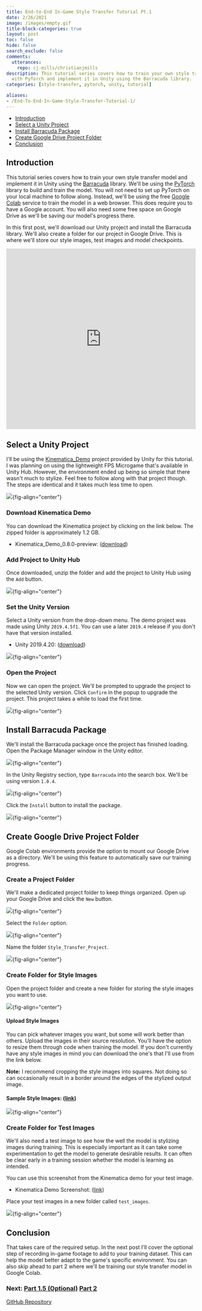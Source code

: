 ```yaml
---
title: End-to-End In-Game Style Transfer Tutorial Pt.1
date: 2/26/2021
image: /images/empty.gif
title-block-categories: true
layout: post
toc: false
hide: false
search_exclude: false
comments:
  utterances:
    repo: cj-mills/christianjmills
description: This tutorial series covers how to train your own style transfer model
  with PyTorch and implement it in Unity using the Barracuda library.
categories: [style-transfer, pytorch, unity, tutorial]

aliases:
- /End-To-End-In-Game-Style-Transfer-Tutorial-1/
---
```


* [Introduction](#introduction)
* [Select a Unity Project](#select-a-unity-project)
* [Install Barracuda Package](#install-barracuda-package)
* [Create Google Drive Project Folder](#create-google-drive-project-folder)
* [Conclusion](#conclusion)

## Introduction

This tutorial series covers how to train your own style transfer model and implement it in Unity using the [Barracuda](https://docs.unity3d.com/Packages/com.unity.barracuda@1.0/manual/index.html) library. We'll be using the [PyTorch](https://pytorch.org/) library to build and train the model. You will not need to set up PyTorch on your local machine to follow along. Instead, we'll be using the free [Google Colab](https://research.google.com/colaboratory/faq.html) service to train the model in a web browser. This does require you to have a Google account. You will also need some free space on Google Drive as we'll be saving our model's progress there.

In this first post, we'll download our Unity project and install the Barracuda library. We'll also create a folder for our project in Google Drive. This is where we'll store our style images, test images and model checkpoints.

<center>
	<iframe width=100%; height=480; src="https://www.youtube.com/embed/JhFivpJhV-Q" title="YouTube video player" frameborder="0" allow="accelerometer; autoplay; clipboard-write; encrypted-media; gyroscope; picture-in-picture" allowfullscreen></iframe>
</center>






## Select a Unity Project

I'll be using the [Kinematica_Demo](https://github.com/Unity-Technologies/Kinematica_Demo/) project provided by Unity for this tutorial. I was planning on using the lightweight FPS Microgame that's available in Unity Hub. However, the environment ended up being so simple that there wasn't much to stylize. Feel free to follow along with that project though. The steps are identical and it takes much less time to open.

![](./images/unity-hub-fps-microgame.png){fig-align="center"}

### Download Kinematica Demo

You can download the Kinematica project by clicking on the link below. The zipped folder is approximately 1.2 GB.

* Kinematica_Demo_0.8.0-preview: ([download](https://github.com/Unity-Technologies/Kinematica_Demo/releases/download/0.8.0-preview/Kinematica_Demo_0.8.0-preview.zip))

### Add Project to Unity Hub

Once downloaded, unzip the folder and add the project to Unity Hub using the `Add` button.

![](./images/unity_hub_add_project.png){fig-align="center"}

### Set the Unity Version

Select a Unity version from the drop-down menu. The demo project was made using Unity `2019.4.5f1`. You can use a later `2019.4` release if you don't have that version installed.

* Unity 2019.4.20: ([download](unityhub://2019.4.20f1/6dd1c08eedfa))

![](./images/set-unity-version.png){fig-align="center"}

### Open the Project

Now we can open the project. We'll be prompted to upgrade the project to the selected Unity version. Click `Confirm` in the popup to upgrade the project. This project takes a while to load the first time.

![](./images/upgrade-unity-version.png){fig-align="center"}

## Install Barracuda Package

We'll install the Barracuda package once the project has finished loading. Open the Package Manager window in the Unity editor.

![](./images/unity-open-package-manager.png){fig-align="center"}

 In the Unity Registry section, type `Barracuda` into the search box. We'll be using version `1.0.4`.

![](./images/barracuda_search.png){fig-align="center"}

Click the `Install` button to install the package.

![](./images/barracuda_install.png){fig-align="center"}



## Create Google Drive Project Folder

Google Colab environments provide the option to mount our Google Drive as a directory. We'll be using this feature to automatically save our training progress. 

### Create a Project Folder

We'll make a dedicated project folder to keep things organized. Open up your Google Drive and click the `New` button.

![](./images/gdrive-click-new-button.png){fig-align="center"}

Select the `Folder` option.

![](./images/gdrive-click-new-folder.png){fig-align="center"}

Name the folder `Style_Transfer_Project`.

![](./images/gdrive-create-project-folder.png){fig-align="center"}

### Create Folder for Style Images

Open the project folder and create a new folder for storing the style images you want to use.

![](./images/gdrive-create-style-image-folder.png){fig-align="center"}

#### Upload Style Images

You can pick whatever images you want, but some will work better than others. Upload the images in their source resolution. You'll have the option to resize them through code when training the model. If you don't currently have any style images in mind you can download the one's that I'll use from the link below.

**Note:** I recommend cropping the style images into squares. Not doing so can occasionally result in a border around the edges of the stylized output image.

#### Sample Style Images: ([link](https://drive.google.com/drive/folders/1IJZk5vY0coY1qOlotkvtZpBHufAP9GFX?usp=sharing))

![](./images/gdrive-upload-style-images.png){fig-align="center"}

### Create Folder for Test Images

We'll also need a test image to see how the well the model is stylizing images during training. This is especially important as it can take some experimentation to get the model to generate desirable results. It can often be clear early in a training session whether the model is learning as intended.

You can use this screenshot from the Kinematica demo for your test image.

* Kinematica Demo Screenshot: ([link](https://drive.google.com/file/d/1YrvAV-2RYuRIOHGeTLOgPHc8WHBtpBS2/view?usp=sharing))

Place your test images in a new folder called `test_images`.

![](./images/gdrive-test-images.png){fig-align="center"}

## Conclusion

That takes care of the required setup. In the next post I'll cover the optional step of recording in-game footage to add to your training dataset. This can help the model better adapt to the game's specific environment. You can also skip ahead to part 2 where we'll be training our style transfer model in Google Colab.



### Next: [Part 1.5 (Optional)](../part-1-5/) [Part 2](../part-2/) 

[GitHub Repository](https://github.com/cj-mills/End-to-End-In-Game-Style-Transfer-Tutorial)



<!-- Cloudflare Web Analytics --><script defer src='https://static.cloudflareinsights.com/beacon.min.js' data-cf-beacon='{"token": "56b8d2f624604c4891327b3c0d9f6703"}'></script><!-- End Cloudflare Web Analytics -->